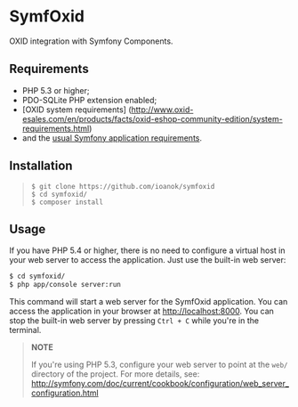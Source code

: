 SymfOxid
========================

OXID integration with Symfony Components.

Requirements
------------

  * PHP 5.3 or higher;
  * PDO-SQLite PHP extension enabled;
  * [OXID system requirements] (http://www.oxid-esales.com/en/products/facts/oxid-eshop-community-edition/system-requirements.html)
  * and the [usual Symfony application requirements](http://symfony.com/doc/current/reference/requirements.html).

Installation
------------

>     $ git clone https://github.com/ioanok/symfoxid
>     $ cd symfoxid/
>     $ composer install

Usage
-----

If you have PHP 5.4 or higher, there is no need to configure a virtual host
in your web server to access the application. Just use the built-in web server:

```bash
$ cd symfoxid/
$ php app/console server:run
```

This command will start a web server for the SymfOxid application. You can
access the application in your browser at <http://localhost:8000>. You can
stop the built-in web server by pressing `Ctrl + C` while you're in the
terminal.

> **NOTE**
>
> If you're using PHP 5.3, configure your web server to point at the `web/`
> directory of the project. For more details, see:
> http://symfony.com/doc/current/cookbook/configuration/web_server_configuration.html
